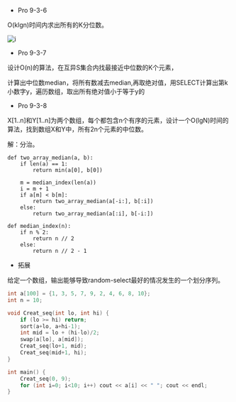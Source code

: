 
- Pro 9-3-6

O(klgn)时间内求出所有的K分位数。

![i](http://img.blog.csdn.net/20131231095736921?watermark/2/text/aHR0cDovL2Jsb2cuY3Nkbi5uZXQvbGloZW5haXI=/font/5a6L5L2T/fontsize/400/fill/I0JBQkFCMA==/dissolve/70/gravity/SouthEast)

- Pro 9-3-7

设计O(n)的算法，在互异S集合内找最接近中位数的K个元素，

计算出中位数median，将所有数减去median,再取绝对值，用SELECT计算出第k小数字y，遍历数组，取出所有绝对值小于等于y的

- Pro 9-3-8

X[1..n]和Y[1..n]为两个数组，每个都包含n个有序的元素，设计一个O(lgN)时间的算法，找到数组X和Y中，所有2n个元素的中位数。

解：分治。

```
def two_array_median(a, b):
    if len(a) == 1:
        return min(a[0], b[0])

    m = median_index(len(a))
    i = m + 1
    if a[m] < b[m]:
        return two_array_median(a[-i:], b[:i])
    else:
        return two_array_median(a[:i], b[-i:])

def median_index(n):
    if n % 2:
        return n // 2
    else:
        return n // 2 - 1
```

- 拓展

给定一个数组，输出能够导致random-select最好的情况发生的一个划分序列。

```C++
int a[100] = {1, 3, 5, 7, 9, 2, 4, 6, 8, 10};
int n = 10;

void Creat_seq(int lo, int hi) {
    if (lo >= hi) return;
    sort(a+lo, a+hi-1);
    int mid = lo + (hi-lo)/2;
    swap(a[lo], a[mid]);
    Creat_seq(lo+1, mid);
    Creat_seq(mid+1, hi);
}

int main() {
    Creat_seq(0, 9);
    for (int i=0; i<10; i++) cout << a[i] << " "; cout << endl;
}
```